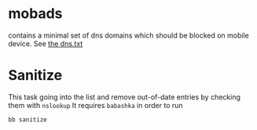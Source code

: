 # mobads
contains a minimal set of dns domains which should be blocked on mobile device. See [the dns.txt](dns.txt)


# Sanitize
This task going into the list and remove out-of-date entries by checking them with `nslookup`
It requires `babashka` in order to run

```shell
bb sanitize  
```
